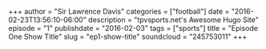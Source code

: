 +++
author = "Sir Lawrence Davis"
categories = ["football"]
date = "2016-02-23T13:56:10-06:00"
description = "tpvsports.net's Awesome Hugo Site"
episode = "1"
publishdate = "2016-02-03"
tags = ["sports"]
title = "Episode One Show Title"
slug = "ep1-show-title"
soundcloud = "245753011"
+++

